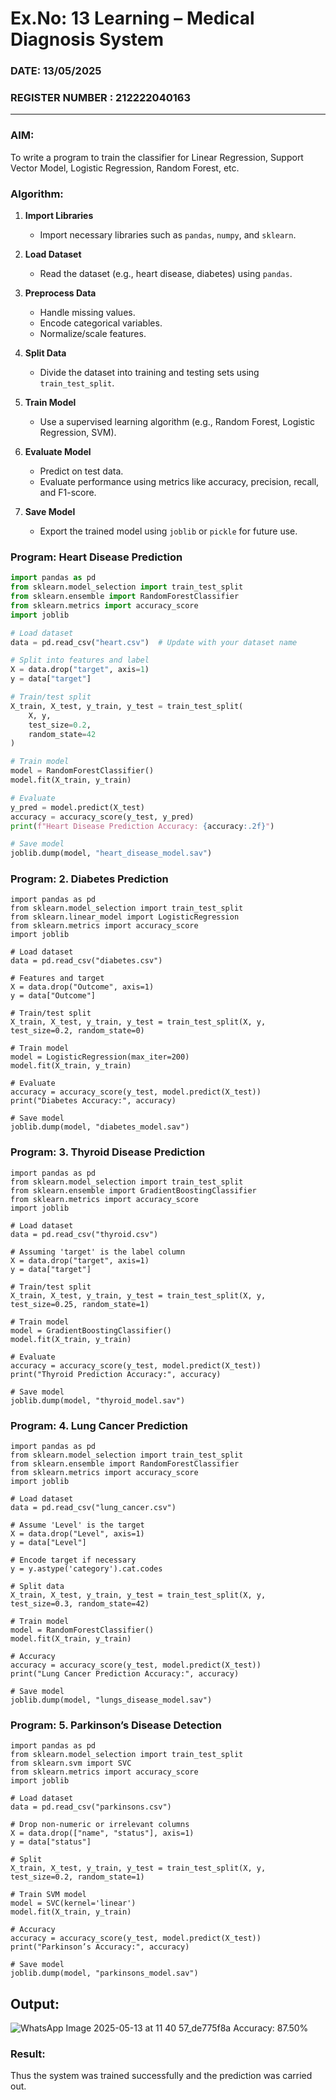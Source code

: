 # Ex.No: 13 Learning – Medical Diagnosis System  
### DATE: 13/05/2025                                                                        
### REGISTER NUMBER : 212222040163
---
### AIM: 
To write a program to train the classifier for Linear Regression, Support Vector Model, Logistic Regression, Random Forest, etc.

###  Algorithm:

1. **Import Libraries**  
   - Import necessary libraries such as `pandas`, `numpy`, and `sklearn`.

2. **Load Dataset**  
   - Read the dataset (e.g., heart disease, diabetes) using `pandas`.

3. **Preprocess Data**  
   - Handle missing values.  
   - Encode categorical variables.  
   - Normalize/scale features.  

4. **Split Data**  
   - Divide the dataset into training and testing sets using `train_test_split`.  

5. **Train Model**  
   - Use a supervised learning algorithm (e.g., Random Forest, Logistic Regression, SVM).  

6. **Evaluate Model**  
   - Predict on test data.  
   - Evaluate performance using metrics like accuracy, precision, recall, and F1-score.  

7. **Save Model**  
   - Export the trained model using `joblib` or `pickle` for future use.  

### Program: Heart Disease Prediction

```python
import pandas as pd
from sklearn.model_selection import train_test_split
from sklearn.ensemble import RandomForestClassifier
from sklearn.metrics import accuracy_score
import joblib

# Load dataset
data = pd.read_csv("heart.csv")  # Update with your dataset name

# Split into features and label
X = data.drop("target", axis=1)
y = data["target"]

# Train/test split
X_train, X_test, y_train, y_test = train_test_split(
    X, y, 
    test_size=0.2, 
    random_state=42
)

# Train model
model = RandomForestClassifier()
model.fit(X_train, y_train)

# Evaluate
y_pred = model.predict(X_test)
accuracy = accuracy_score(y_test, y_pred)
print(f"Heart Disease Prediction Accuracy: {accuracy:.2f}")

# Save model
joblib.dump(model, "heart_disease_model.sav")
```


### Program: 2. Diabetes Prediction
```
import pandas as pd
from sklearn.model_selection import train_test_split
from sklearn.linear_model import LogisticRegression
from sklearn.metrics import accuracy_score
import joblib

# Load dataset
data = pd.read_csv("diabetes.csv")

# Features and target
X = data.drop("Outcome", axis=1)
y = data["Outcome"]

# Train/test split
X_train, X_test, y_train, y_test = train_test_split(X, y, test_size=0.2, random_state=0)

# Train model
model = LogisticRegression(max_iter=200)
model.fit(X_train, y_train)

# Evaluate
accuracy = accuracy_score(y_test, model.predict(X_test))
print("Diabetes Accuracy:", accuracy)

# Save model
joblib.dump(model, "diabetes_model.sav")
```


### Program: 3. Thyroid Disease Prediction
```
import pandas as pd
from sklearn.model_selection import train_test_split
from sklearn.ensemble import GradientBoostingClassifier
from sklearn.metrics import accuracy_score
import joblib

# Load dataset
data = pd.read_csv("thyroid.csv")

# Assuming 'target' is the label column
X = data.drop("target", axis=1)
y = data["target"]

# Train/test split
X_train, X_test, y_train, y_test = train_test_split(X, y, test_size=0.25, random_state=1)

# Train model
model = GradientBoostingClassifier()
model.fit(X_train, y_train)

# Evaluate
accuracy = accuracy_score(y_test, model.predict(X_test))
print("Thyroid Prediction Accuracy:", accuracy)

# Save model
joblib.dump(model, "thyroid_model.sav")
```

### Program: 4. Lung Cancer Prediction
```
import pandas as pd
from sklearn.model_selection import train_test_split
from sklearn.ensemble import RandomForestClassifier
from sklearn.metrics import accuracy_score
import joblib

# Load dataset
data = pd.read_csv("lung_cancer.csv")

# Assume 'Level' is the target
X = data.drop("Level", axis=1)
y = data["Level"]

# Encode target if necessary
y = y.astype('category').cat.codes

# Split data
X_train, X_test, y_train, y_test = train_test_split(X, y, test_size=0.3, random_state=42)

# Train model
model = RandomForestClassifier()
model.fit(X_train, y_train)

# Accuracy
accuracy = accuracy_score(y_test, model.predict(X_test))
print("Lung Cancer Prediction Accuracy:", accuracy)

# Save model
joblib.dump(model, "lungs_disease_model.sav")
```


### Program: 5. Parkinson’s Disease Detection
```
import pandas as pd
from sklearn.model_selection import train_test_split
from sklearn.svm import SVC
from sklearn.metrics import accuracy_score
import joblib

# Load dataset
data = pd.read_csv("parkinsons.csv")

# Drop non-numeric or irrelevant columns
X = data.drop(["name", "status"], axis=1)
y = data["status"]

# Split
X_train, X_test, y_train, y_test = train_test_split(X, y, test_size=0.2, random_state=1)

# Train SVM model
model = SVC(kernel='linear')
model.fit(X_train, y_train)

# Accuracy
accuracy = accuracy_score(y_test, model.predict(X_test))
print("Parkinson’s Accuracy:", accuracy)

# Save model
joblib.dump(model, "parkinsons_model.sav")
```



## Output:
![WhatsApp Image 2025-05-13 at 11 40 57_de775f8a](https://github.com/user-attachments/assets/a2bc5042-9db9-48c2-b02f-09126a8e4615)
Accuracy: 87.50%

### Result:
Thus the system was trained successfully and the prediction was carried out.
